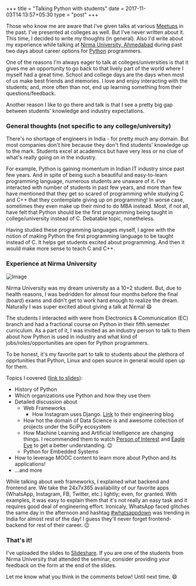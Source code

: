 +++
title = "Talking Python with students"
date = 2017-11-03T14:13:57+05:30
type = "post"
+++

Those who know me are aware that I've given talks at various
[Meetups](https://www.slideshare.net/shahdharmit) in the past. I've presented
at colleges as well. But I've never written about it. This time, I decided to
write my thoughts (in general). Also I'd write about my experience while talking at
[Nirma University, Ahmedabad](www.nirmauni.ac.in) during past two days about
career options for [Python](https://www.python.org/) programmers.

One of the reasons I'm always eager to talk at colleges/universities is that it
gives me an opportunity to go back to that lively part of the world where I
myself had a great time. School and college days are the days when most of us
make best friends and memories. I love and enjoy interacting with the students;
and, more often than not, end up learning something from their
questions/feedback.

Another reason I like to go there and talk is that I see a pretty big gap
between students' knowledge and industry expectations. 

### General thoughts (not specific to any college/university)

There's no shortage of engineers in India - for pretty much any domain. But
most companies don't hire because they don't find students' knowledge up to the
mark. Students excel at academics but have very less or no clue of what's
really going on in the industry.

For example, Python is gaining momentum in Indian IT industry since past few
years. And in spite of being such a beautiful and easy-to-learn programming
language, numerous students are unaware of it. I've interacted with number of
students in past few years, and more than few have mentioned that they get so
scared of programming while studying C and C++ that they contemplate giving
up on programming! In worse case, sometimes they even make up their mind to do
MBA instead. Most, if not all, have felt that Python should be the first
programming being taught in college/university instead of C. Debatable topic,
nonetheless.

Having studied these programming languages myself, I agree with the notion of
making Python the first programming language to be taught instead of C. It
helps get students excited about programming. And then it would make more sense
to teach C and C++.

### Experience at Nirma University

![Image](nirma-2017-11-03.jpg)

Nirma University was my dream university as a 10+2 student. But, due to health
reasons, I was bedridden for almost four months before the final (board) exams
and didn't get to work hard enough to realize the dream. Naturally I was super
excited about giving a talk at Nirma! :smile:

The students I interacted with were from Electronics & Communication (EC)
branch and had a fractional course on Python in their fifth semester
curriculum. As a part of it, I was invited as an industry person to talk to
them about how Python is used in industry and what kind of
jobs/roles/opportunities are open for Python programmers.

To be honest, it's my favorite part to talk to students about the plethora of
opprtunities that Python, Linux and open source in general would open up for
them.

Topics I covered ([link to
slides](https://www.slideshare.net/shahdharmit/python-in-industry)):

- History of Python
- Which organizations use Python and how they use them
- Detailed discussion about
  - Web Frameworks
      - How Instagram uses Django.
        [Link](https://engineering.instagram.com/web-service-efficiency-at-instagram-with-python-4976d078e366)
        to their engineering blog
  - How hot the domain of Data Science is and awesome collection of projects
    under the SciPy ecosystem
  - How Machine Learning and Artificial Intelligence are changing things. I
    recommended them to watch [Person of
    Interest](http://www.imdb.com/title/tt1839578/) and [Eagle
    Eye](http://www.imdb.com/title/tt1059786/) to get a better understanding.
    :wink:
  - Python for Embedded Systems
- How to leverage MOOC content to learn more about Python and its applications!
- ...and more

While talking about web frameworks, I explained what backend and frontend are.
We take the 24x7x365 availability of our favorite apps (WhatsApp, Instagram,
FB, Twitter, etc.) lightly; even, for granted. With examples, it was easy to
explain them that it's not really an easy task and it requires good deal of
engineering effort. Ironicaly, WhatsApp faced glitches the same day in the
afternoon and hashtag [#whatsappdown](https://twitter.com/hashtag/whatsappdown)
was trending in India for almost rest of the day! I guess they'll never forget
frontend-backend for rest of their career. :wink:

### That's it!

I've uploaded the slides to
[Slideshare](https://www.slideshare.net/shahdharmit/python-in-industry). If you
are one of the students from Nirma University that attended the seminar,
consider providing your feedback on the form at the end of the slides.

Let me know what you think in the comments below! Until next time. :smile:
